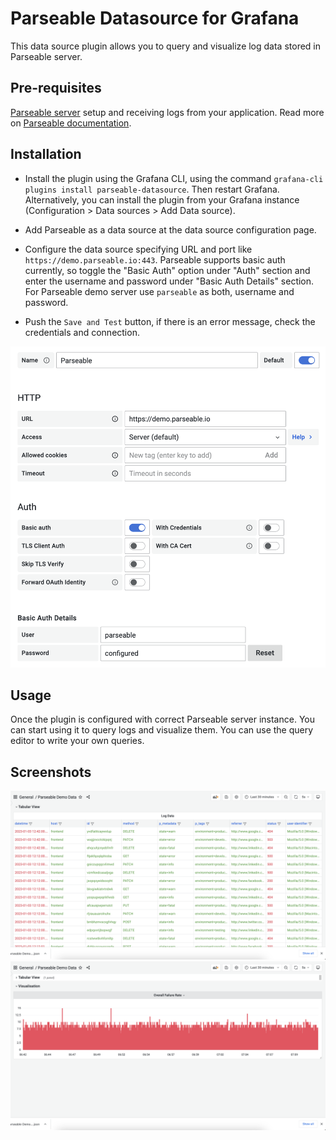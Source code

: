 # Parseable Datasource for Grafana

This data source plugin allows you to query and visualize log data stored in Parseable server.

## Pre-requisites

[Parseable server](https://github.com/parseablehq/parseable) setup and receiving logs from your application. Read more on [Parseable documentation](https://www.parseable.io/docs/quick-start).

## Installation

- Install the plugin using the Grafana CLI, using the command `grafana-cli plugins install parseable-datasource`. Then restart Grafana. Alternatively, you can install the plugin from your Grafana instance (Configuration > Data sources > Add Data source).

- Add Parseable as a data source at the data source configuration page.

- Configure the data source specifying URL and port like `https://demo.parseable.io:443`. Parseable supports basic auth currently, so toggle the "Basic Auth" option under "Auth" section and enter the username and password under "Basic Auth Details" section. For Parseable demo server use `parseable` as both, username and password.

- Push the `Save and Test` button, if there is an error message, check the credentials and connection.

![data source config](https://github.com/parseablehq/parseable-datasource/blob/main/src/img/configuration.png?raw=true)

## Usage

Once the plugin is configured with correct Parseable server instance. You can start using it to query logs and visualize them. You can use the query editor to write your own queries.

## Screenshots

![log explorer](https://github.com/parseablehq/parseable-datasource/blob/main/src/img/logs.png?raw=true)
![failure rate](https://github.com/parseablehq/parseable-datasource/blob/main/src/img/dashboard.png?raw=true)
